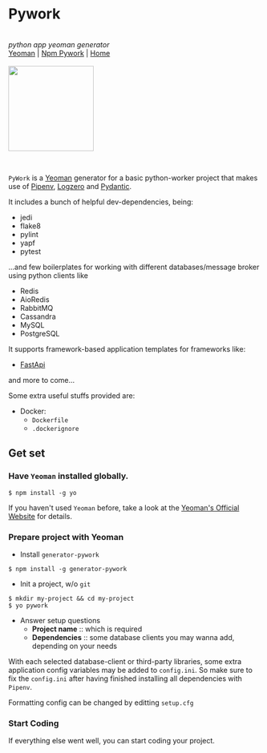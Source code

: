 <p align="center">
  <h1>Pywork</h1><br>
  <i>python app yeoman generator</i><br>
  <a href="https://www.npmjs.com/package/yo">Yeoman</a> |
  <a href="https://www.npmjs.com/package/generator-pywork">Npm Pywork</a> |
  <a href="https://github.com/vutran1710/Pywork">Home</a>
  <br><br>
  <img align="center" width="170" height="170" src="https://raw.githubusercontent.com/vutran1710/YeomanPywork/master/img/pywork.png">
</p>

<br>

`PyWork` is a [Yeoman](http://yeoman.io) generator for a basic python-worker project that makes use of
[Pipenv](https://pipenv.kennethreitz.org/en/latest/), [Logzero](https://logzero.readthedocs.io/en/latest/) and
[Pydantic](https://pydantic-docs.helpmanual.io/).

It includes a bunch of helpful dev-dependencies, being:

- jedi
- flake8
- pylint
- yapf
- pytest

...and few boilerplates for working with different databases/message broker using python clients like

- Redis
- AioRedis
- RabbitMQ
- Cassandra
- MySQL
- PostgreSQL

It supports framework-based application templates for frameworks like:
- [FastApi](https://fastapi.tiangolo.com/)

and more to come...

Some extra useful stuffs provided are:
- Docker:
  + `Dockerfile`
  + `.dockerignore`



## Get set

### Have `Yeoman` installed globally.

``` shell
$ npm install -g yo
```

If you haven't used `Yeoman` before, take a look at the [Yeoman's Official Website](http://yeoman.io) for details.

### Prepare project with Yeoman

- Install `generator-pywork`

``` shell
$ npm install -g generator-pywork
```

- Init a project, w/o `git`

``` shell
$ mkdir my-project && cd my-project
$ yo pywork
```

- Answer setup questions
  + **Project name** :: which is required
  + **Dependencies** :: some database clients you may wanna add, depending on your needs

With each selected database-client or third-party libraries, some extra application config variables may be added to
`config.ini`. So make sure to fix the `config.ini` after having finished installing all dependencies with `Pipenv`.

Formatting config can be changed by editting `setup.cfg`

### Start Coding

If everything else went well, you can start coding your project.
